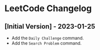# LeetCode Changelog

## [Initial Version] - 2023-01-25

- Add the `Daily Challenge` command.
- Add the `Search Problem` command.

